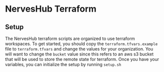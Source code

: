 # NervesHub Terraform

## Setup

The NervesHub terraform scripts are organized to use terraform workspaces.
To get started, you should copy the `terraform.tfvars.example` file to
`terraform.tfvars` and change the values for your organization. You will
want to change the `bucket` value since this refers to an aws s3 bucket
that will be used to store the remote state for terraform. Once you have
your variables, you can initialize the setup by running `setup.sh`

